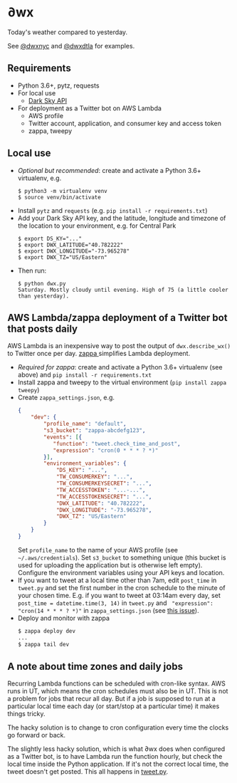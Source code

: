 # ∂wx

Today's weather compared to yesterday.

See [@dwxnyc](https://twitter.com/dwxnyc) and
[@dwxdtla](https://twitter.com/dwxdtla) for examples.

## Requirements

 - Python 3.6+, pytz, requests
 - For local use
   - [Dark Sky API](https://darksky.net/dev/)
 - For deployment as a Twitter bot on AWS Lambda
   - AWS profile
   - Twitter account, application, and consumer key and access token
   - zappa, tweepy

## Local use

 - _Optional but recommended_: create and activate a Python 3.6+ virtualenv,
   e.g.
   ```
   $ python3 -m virtualenv venv
   $ source venv/bin/activate
   ```
 - Install `pytz` and `requests` (e.g. `pip install -r requirements.txt`)
 - Add your Dark Sky API key, and the latitude, longitude and timezone of the location to your environment, e.g. for Central Park
   ```
   $ export DS_KY="..."
   $ export DWX_LATITUDE="40.782222"
   $ export DWX_LONGITUDE="-73.965278"
   $ export DWX_TZ="US/Eastern"
   ```
 - Then run:
   ```
   $ python dwx.py
   Saturday. Mostly cloudy until evening. High of 75 (a little cooler than yesterday).
   ```

## AWS Lambda/zappa deployment of a Twitter bot that posts daily

AWS Lambda is an inexpensive way to post the output of `dwx.describe_wx()`
to Twitter once per day. [zappa ](https://github.com/Miserlou/Zappa) simplifies
Lambda deployment.

 - _Required for zappa_: create and activate a Python 3.6+ virtualenv (see
   above) and `pip install -r requirements.txt`
 - Install zappa and tweepy to the virtual environment (`pip install zappa
   tweepy`)
 - Create `zappa_settings.json`, e.g.
   ```json
   {
       "dev": {
           "profile_name": "default",
           "s3_bucket": "zappa-abcdefg123",
           "events": [{
              "function": "tweet.check_time_and_post",
              "expression": "cron(0 * * * ? *)"
           }],
           "environment_variables": {
               "DS_KEY": "...",
               "TW_CONSUMERKEY": "...",
               "TW_CONSUMERKEYSECRET": "...",
               "TW_ACCESSTOKEN": "...-...",
               "TW_ACCESSTOKENSECRET": "...",
               "DWX_LATITUDE": "40.782222",
               "DWX_LONGITUDE": "-73.965278",
               "DWX_TZ": "US/Eastern"
           }
       }
   }
   ```
   Set `profile_name` to the name of your AWS profile (see
   `~/.aws/credentials`). Set `s3_bucket` to something unique (this bucket is
   used for uploading the application but is otherwise left empty). Configure
   the environment variables using your API keys and location.
 - If you want to tweet at a local time other than 7am, edit `post_time` in
   `tweet.py` and set the first number in the cron schedule to the minute of
   your chosen time. E.g. if you want to tweet at 03:14am every day, set
   `post_time = datetime.time(3, 14)` in `tweet.py` and ` "expression":
   "cron(14 * * * ? *)"` in `zappa_settings.json` (see [this
   issue](https://github.com/williamsmj/dwx/issues/1)).
 - Deploy and monitor with zappa
   ```bash
   $ zappa deploy dev
   ...
   $ zappa tail dev
   ```

## A note about time zones and daily jobs

Recurring Lambda functions can be scheduled with cron-like syntax. AWS runs in
UT, which means the cron schedules must also be in UT. This is not a problem
for jobs that recur all day. But if a job is supposed to run at a particular
local time each day (or start/stop at a particular time) it makes things
tricky.

The hacky solution is to change to cron configuration every time the clocks go forward
or back.

The slightly less hacky solution, which is what ∂wx does when configured as a
Twitter bot, is to have Lambda run the function hourly, but check the local
time inside the Python application. If it's not the correct local time, the
tweet doesn't get posted. This all happens in
[tweet.py](https://github.com/williamsmj/dwx/blob/master/tweet.py).
